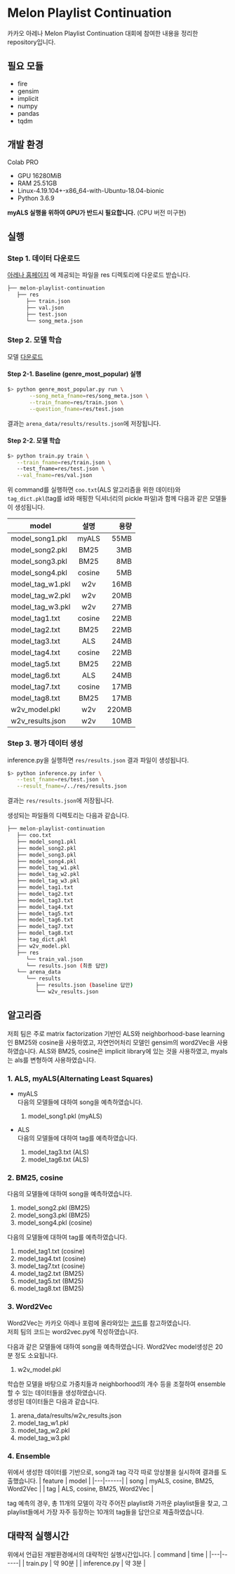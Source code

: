# Melon Playlist Continuation
카카오 아레나 Melon Playlist Continuation 대회에 참여한 내용을 정리한 repository입니다. 

## 필요 모듈
- fire
- gensim
- implicit
- numpy
- pandas
- tqdm

## 개발 환경
Colab PRO 
- GPU 16280MiB 
- RAM 25.51GB
- Linux-4.19.104+-x86_64-with-Ubuntu-18.04-bionic
- Python 3.6.9

**myALS 실행을 위하여 GPU가 반드시 필요합니다.** (CPU 버전 미구현)

## 실행
### Step 1. 데이터 다운로드
[아레나 홈페이지](https://arena.kakao.com/c/7/data) 에 제공되는 파일을 
res 디렉토리에 다운로드 받습니다. 

```bash
├── melon-playlist-continuation
   ├── res
      ├── train.json
      ├── val.json
      ├── test.json
      └── song_meta.json
``` 


### Step 2. 모델 학습
모델 [다운로드](https://drive.google.com/drive/folders/1AKdPXtyAl8nFA0i325pHdtNTDfxxYfmQ?usp=sharing)
#### Step 2-1. Baseline (genre_most_popular) 실행
```bash
$> python genre_most_popular.py run \
 	   --song_meta_fname=res/song_meta.json \
 	   --train_fname=res/train.json \
 	   --question_fname=res/test.json 
```
결과는 `arena_data/results/results.json`에 저장됩니다.


#### Step 2-2. 모델 학습
```bash
$> python train.py train \
   --train_fname=res/train.json \ 
   --test_fname=res/test.json \
   --val_fname=res/val.json
```
위 command를 실행하면 `coo.txt`(ALS 알고리즘을 위한 데이터)와 `tag_dict.pkl`(tag를 id와 매핑한 딕셔너리의 pickle 파일)과 함께
다음과 같은 모델들이 생성됩니다.

| model | 설명 | 용량 |
|---|:---:|---:|
| model_song1.pkl | myALS | 55MB |
| model_song2.pkl | BM25 | 3MB |
| model_song3.pkl | BM25 | 8MB |
| model_song4.pkl | cosine | 5MB |
| model_tag_w1.pkl | w2v | 16MB |
| model_tag_w2.pkl | w2v | 20MB |
| model_tag_w3.pkl | w2v | 27MB |
| model_tag1.txt | cosine | 22MB |
| model_tag2.txt | BM25 | 22MB |
| model_tag3.txt | ALS | 24MB |
| model_tag4.txt | cosine | 22MB |
| model_tag5.txt | BM25 | 22MB |
| model_tag6.txt | ALS | 24MB |
| model_tag7.txt | cosine | 17MB |
| model_tag8.txt | BM25 | 17MB |
| w2v_model.pkl | w2v | 220MB |
| w2v_results.json | w2v | 10MB | 




### Step 3. 평가 데이터 생성 
inference.py을 실행하면 `res/results.json` 결과 파일이 생성됩니다.

```bash
$> python inference.py infer \
   --test_fname=res/test.json \
   --result_fname=/../res/results.json
``` 
결과는 `res/results.json`에 저장됩니다.


생성되는 파일들의 디렉토리는 다음과 같습니다.

```bash
├── melon-playlist-continuation
   ├── coo.txt
   ├── model_song1.pkl
   ├── model_song2.pkl
   ├── model_song3.pkl
   ├── model_song4.pkl
   ├── model_tag_w1.pkl
   ├── model_tag_w2.pkl
   ├── model_tag_w3.pkl
   ├── model_tag1.txt
   ├── model_tag2.txt
   ├── model_tag3.txt
   ├── model_tag4.txt
   ├── model_tag5.txt
   ├── model_tag6.txt
   ├── model_tag7.txt
   ├── model_tag8.txt
   ├── tag_dict.pkl
   ├── w2v_model.pkl
   ├── res
      └── train_val.json
      └── results.json (최종 답안)
   └── arena_data
      └── results
         ├── results.json (baseline 답안)
         └── w2v_results.json   
``` 

## 알고리즘

저희 팀은 주로 matrix factorization 기반인 ALS와 neighborhood-base learning인 BM25와 cosine을 사용하였고, 자연언어처리 모델인 gensim의 word2Vec을 사용하였습니다.
ALS와 BM25, cosine은 implicit library에 있는 것을 사용하였고, myals는 als를 변형하여 사용하였습니다.

### 1. ALS, myALS(Alternating Least Squares)

- myALS  
   다음의 모델들에 대하여 song을 예측하였습니다.
   1. model_song1.pkl (myALS)

- ALS  
   다음의 모델들에 대하여 tag를 예측하였습니다.
   1. model_tag3.txt (ALS)
   2. model_tag6.txt (ALS)



### 2. BM25, cosine

다음의 모델들에 대하여 song을 예측하였습니다.
1. model_song2.pkl (BM25)
2. model_song3.pkl (BM25)
3. model_song4.pkl (cosine)

다음의 모델들에 대하여 tag를 예측하였습니다.
1. model_tag1.txt (cosine)
2. model_tag4.txt (cosine)
3. model_tag7.txt (cosine)
4. model_tag2.txt (BM25)
5. model_tag5.txt (BM25)
6. model_tag8.txt (BM25)

### 3. Word2Vec

Word2Vec는 카카오 아레나 포럼에 올라와있는 [코드](https://arena.kakao.com/forum/topics/232)를 참고하였습니다.  
저희 팀의 코드는 word2vec.py에 작성하였습니다.


다음과 같은 모델들에 대하여 song을 예측하였습니다. Word2Vec model생성은 20분 정도 소요됩니다.
1. w2v_model.pkl

학습한 모델을 바탕으로 가중치들과 neighborhood의 개수 등을 조절하여 ensemble할 수 있는 데이터들을 생성하였습니다.  
생성된 데이터들은 다음과 같습니다.
1. arena_data/results/w2v_results.json
2. model_tag_w1.pkl
3. model_tag_w2.pkl
4. model_tag_w3.pkl

### 4. Ensemble

위에서 생성한 데이터를 기반으로, song과 tag 각각 따로 앙상블을 실시하여 결과를 도출했습니다.
| feature | model |
|---|------|
| song | myALS, cosine, BM25, Word2Vec |
| tag  | ALS, cosine, BM25, Word2Vec |

tag 예측의 경우, 총 11개의 모델이 각각 주어진 playlist와 가까운 playlist들을 찾고, 그 playlist들에서 가장 자주 등장하는 10개의 tag들을 답안으로 제출하였습니다.

## 대략적 실행시간

위에서 언급된 개발환경에서의 대략적인 실행시간입니다.
| command | time |
|---|------|
| train.py  | 약 90분 |
| inference.py  | 약 3분 |
